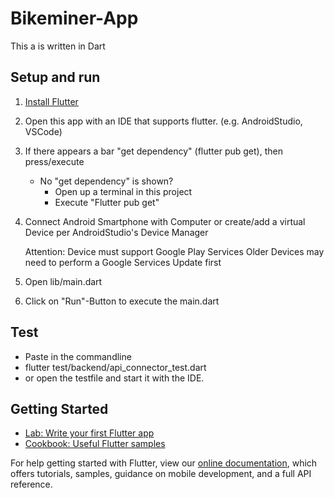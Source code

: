 # Bikeminer-App

This a is written in Dart

## Setup and run

1. [Install Flutter](https://docs.flutter.dev/get-started/install)

2. Open this app with an IDE that supports flutter. (e.g. AndroidStudio, VSCode)
3. If there appears a bar "get dependency" (flutter pub get), then press/execute
    - No "get dependency" is shown?
        - Open up a terminal in this project 
        - Execute "Flutter pub get"

4. Connect Android Smartphone with Computer or create/add a virtual Device per AndroidStudio's Device Manager

    Attention: Device must support Google Play Services
    Older Devices may need to perform a Google Services Update first

5. Open lib/main.dart
6. Click on "Run"-Button to execute the main.dart


## Test

- Paste in the commandline
- flutter test/backend/api_connector_test.dart
- or open the testfile and start it with the IDE.


## Getting Started

- [Lab: Write your first Flutter app](https://flutter.dev/docs/get-started/codelab)
- [Cookbook: Useful Flutter samples](https://flutter.dev/docs/cookbook)

For help getting started with Flutter, view our
[online documentation](https://flutter.dev/docs), which offers tutorials,
samples, guidance on mobile development, and a full API reference.
